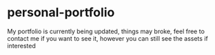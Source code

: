 # personal-portfolio
My portfolio is currently being updated, things may broke, feel free to contact me if you want to see it, however you can still see the assets if interested
